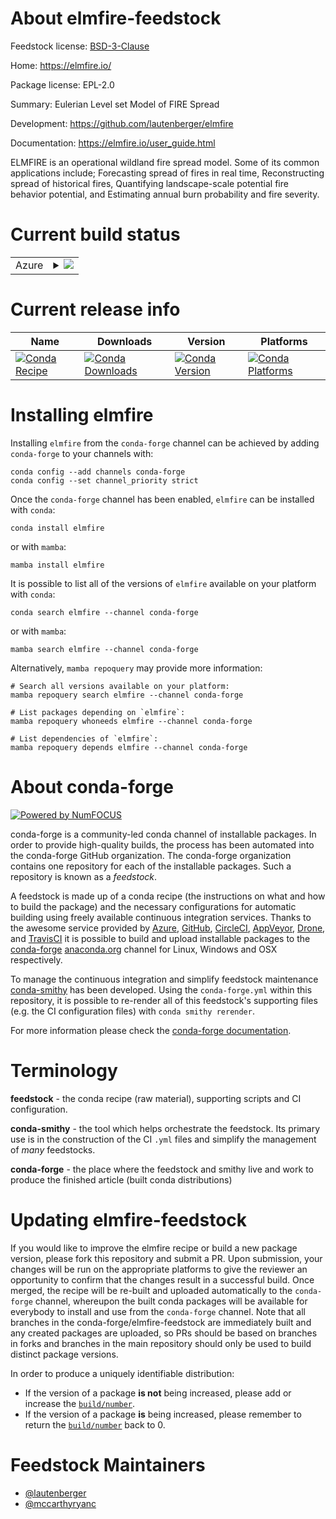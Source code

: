About elmfire-feedstock
=======================

Feedstock license: [BSD-3-Clause](https://github.com/conda-forge/elmfire-feedstock/blob/main/LICENSE.txt)

Home: https://elmfire.io/

Package license: EPL-2.0

Summary: Eulerian Level set Model of FIRE Spread

Development: https://github.com/lautenberger/elmfire

Documentation: https://elmfire.io/user_guide.html

ELMFIRE is an operational wildland fire spread model. Some of its common applications include; Forecasting spread of fires in real time, Reconstructing spread of historical fires, Quantifying landscape-scale potential fire behavior potential, and Estimating annual burn probability and fire severity.

Current build status
====================


<table>
    
  <tr>
    <td>Azure</td>
    <td>
      <details>
        <summary>
          <a href="https://dev.azure.com/conda-forge/feedstock-builds/_build/latest?definitionId=24575&branchName=main">
            <img src="https://dev.azure.com/conda-forge/feedstock-builds/_apis/build/status/elmfire-feedstock?branchName=main">
          </a>
        </summary>
        <table>
          <thead><tr><th>Variant</th><th>Status</th></tr></thead>
          <tbody><tr>
              <td>linux_64</td>
              <td>
                <a href="https://dev.azure.com/conda-forge/feedstock-builds/_build/latest?definitionId=24575&branchName=main">
                  <img src="https://dev.azure.com/conda-forge/feedstock-builds/_apis/build/status/elmfire-feedstock?branchName=main&jobName=linux&configuration=linux%20linux_64_" alt="variant">
                </a>
              </td>
            </tr><tr>
              <td>osx_64</td>
              <td>
                <a href="https://dev.azure.com/conda-forge/feedstock-builds/_build/latest?definitionId=24575&branchName=main">
                  <img src="https://dev.azure.com/conda-forge/feedstock-builds/_apis/build/status/elmfire-feedstock?branchName=main&jobName=osx&configuration=osx%20osx_64_" alt="variant">
                </a>
              </td>
            </tr>
          </tbody>
        </table>
      </details>
    </td>
  </tr>
</table>

Current release info
====================

| Name | Downloads | Version | Platforms |
| --- | --- | --- | --- |
| [![Conda Recipe](https://img.shields.io/badge/recipe-elmfire-green.svg)](https://anaconda.org/conda-forge/elmfire) | [![Conda Downloads](https://img.shields.io/conda/dn/conda-forge/elmfire.svg)](https://anaconda.org/conda-forge/elmfire) | [![Conda Version](https://img.shields.io/conda/vn/conda-forge/elmfire.svg)](https://anaconda.org/conda-forge/elmfire) | [![Conda Platforms](https://img.shields.io/conda/pn/conda-forge/elmfire.svg)](https://anaconda.org/conda-forge/elmfire) |

Installing elmfire
==================

Installing `elmfire` from the `conda-forge` channel can be achieved by adding `conda-forge` to your channels with:

```
conda config --add channels conda-forge
conda config --set channel_priority strict
```

Once the `conda-forge` channel has been enabled, `elmfire` can be installed with `conda`:

```
conda install elmfire
```

or with `mamba`:

```
mamba install elmfire
```

It is possible to list all of the versions of `elmfire` available on your platform with `conda`:

```
conda search elmfire --channel conda-forge
```

or with `mamba`:

```
mamba search elmfire --channel conda-forge
```

Alternatively, `mamba repoquery` may provide more information:

```
# Search all versions available on your platform:
mamba repoquery search elmfire --channel conda-forge

# List packages depending on `elmfire`:
mamba repoquery whoneeds elmfire --channel conda-forge

# List dependencies of `elmfire`:
mamba repoquery depends elmfire --channel conda-forge
```


About conda-forge
=================

[![Powered by
NumFOCUS](https://img.shields.io/badge/powered%20by-NumFOCUS-orange.svg?style=flat&colorA=E1523D&colorB=007D8A)](https://numfocus.org)

conda-forge is a community-led conda channel of installable packages.
In order to provide high-quality builds, the process has been automated into the
conda-forge GitHub organization. The conda-forge organization contains one repository
for each of the installable packages. Such a repository is known as a *feedstock*.

A feedstock is made up of a conda recipe (the instructions on what and how to build
the package) and the necessary configurations for automatic building using freely
available continuous integration services. Thanks to the awesome service provided by
[Azure](https://azure.microsoft.com/en-us/services/devops/), [GitHub](https://github.com/),
[CircleCI](https://circleci.com/), [AppVeyor](https://www.appveyor.com/),
[Drone](https://cloud.drone.io/welcome), and [TravisCI](https://travis-ci.com/)
it is possible to build and upload installable packages to the
[conda-forge](https://anaconda.org/conda-forge) [anaconda.org](https://anaconda.org/)
channel for Linux, Windows and OSX respectively.

To manage the continuous integration and simplify feedstock maintenance
[conda-smithy](https://github.com/conda-forge/conda-smithy) has been developed.
Using the ``conda-forge.yml`` within this repository, it is possible to re-render all of
this feedstock's supporting files (e.g. the CI configuration files) with ``conda smithy rerender``.

For more information please check the [conda-forge documentation](https://conda-forge.org/docs/).

Terminology
===========

**feedstock** - the conda recipe (raw material), supporting scripts and CI configuration.

**conda-smithy** - the tool which helps orchestrate the feedstock.
                   Its primary use is in the construction of the CI ``.yml`` files
                   and simplify the management of *many* feedstocks.

**conda-forge** - the place where the feedstock and smithy live and work to
                  produce the finished article (built conda distributions)


Updating elmfire-feedstock
==========================

If you would like to improve the elmfire recipe or build a new
package version, please fork this repository and submit a PR. Upon submission,
your changes will be run on the appropriate platforms to give the reviewer an
opportunity to confirm that the changes result in a successful build. Once
merged, the recipe will be re-built and uploaded automatically to the
`conda-forge` channel, whereupon the built conda packages will be available for
everybody to install and use from the `conda-forge` channel.
Note that all branches in the conda-forge/elmfire-feedstock are
immediately built and any created packages are uploaded, so PRs should be based
on branches in forks and branches in the main repository should only be used to
build distinct package versions.

In order to produce a uniquely identifiable distribution:
 * If the version of a package **is not** being increased, please add or increase
   the [``build/number``](https://docs.conda.io/projects/conda-build/en/latest/resources/define-metadata.html#build-number-and-string).
 * If the version of a package **is** being increased, please remember to return
   the [``build/number``](https://docs.conda.io/projects/conda-build/en/latest/resources/define-metadata.html#build-number-and-string)
   back to 0.

Feedstock Maintainers
=====================

* [@lautenberger](https://github.com/lautenberger/)
* [@mccarthyryanc](https://github.com/mccarthyryanc/)


